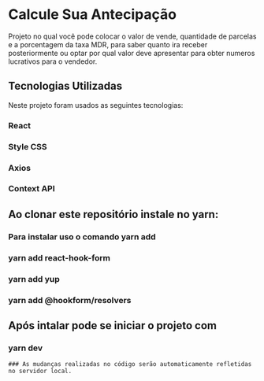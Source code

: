 # Calcule Sua Antecipação

Projeto no qual você pode colocar o valor de vende, quantidade de parcelas e a porcentagem da taxa MDR, para saber quanto ira receber posteriormente ou optar por qual valor deve apresentar para obter numeros lucrativos para o vendedor. 

## Tecnologias Utilizadas

Neste projeto foram usados as seguintes tecnologias:
  ### React
  ### Style CSS
  ### Axios
  ### Context API


## Ao clonar este repositório instale no yarn:
  ### Para instalar uso o comando yarn add  
   ### yarn add react-hook-form
   ### yarn add yup
   ### yarn add @hookform/resolvers
 
## Após intalar pode se iniciar o projeto com
  ### yarn dev
    ### As mudanças realizadas no código serão automaticamente refletidas no servidor local.
